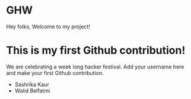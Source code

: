 # GHW

Hey folks,
Welcome to my project!

# This is my first Github contribution!

We are celebrating a week long hacker festival. Add your username here and make your first Github contribution.

- Sashrika Kaur
- Walid Belfatmi
